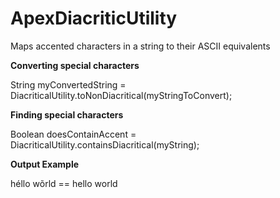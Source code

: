 # ApexDiacriticUtility
Maps accented characters in a string to their ASCII equivalents

**Converting special characters**

String myConvertedString = DiacriticalUtility.toNonDiacritical(myStringToConvert);

**Finding special characters**

Boolean doesContainAccent = DiacriticalUtility.containsDiacritical(myString);

**Output Example**

héllo wõrld == hello world
